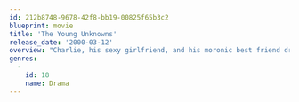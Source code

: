 ```yaml
---
id: 212b8748-9678-42f8-bb19-00825f65b3c2
blueprint: movie
title: 'The Young Unknowns'
release_date: '2000-03-12'
overview: "Charlie, his sexy girlfriend, and his moronic best friend drink, drug, and self-destruct over the course of one day at Charlie's father home in Los Angeles."
genres:
  -
    id: 18
    name: Drama
---
```

